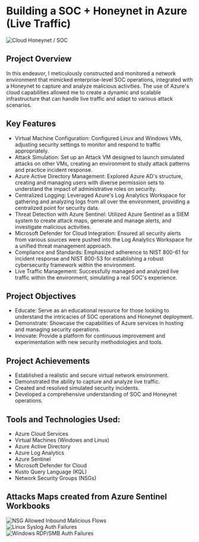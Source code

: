 # Building a SOC + Honeynet in Azure (Live Traffic)
![Cloud Honeynet / SOC](https://i.imgur.com/ZWxe03e.jpg)

## Project Overview
In this endeavor, I meticulously constructed and monitored a network environment that mimicked enterprise-level SOC operations, integrated with a Honeynet to capture and analyze malicious activities. The use of Azure's cloud capabilities allowed me to create a dynamic and scalable infrastructure that can handle live traffic and adapt to various attack scenarios.

## Key Features
- Virtual Machine Configuration: Configured Linux and Windows VMs, adjusting security settings to monitor and respond to traffic appropriately.
- Attack Simulation: Set up an Attack VM designed to launch simulated attacks on other VMs, creating an environment to study attack patterns and practice incident response.
- Azure Active Directory Management: Explored Azure AD's structure, creating and managing users with diverse permission sets to understand the impact of administrative roles on security.
- Centralized Logging: Leveraged Azure's Log Analytics Workspace for gathering and analyzing logs from all over the environment, providing a centralized point for security data.
- Threat Detection with Azure Sentinel: Utilized Azure Sentinel as a SIEM system to create attack maps, generate and manage alerts, and investigate malicious activities.
- Microsoft Defender for Cloud Integration: Ensured all security alerts from various sources were pushed into the Log Analytics Workspace for a unified threat management approach.
- Compliance and Standards: Emphasized adherence to NIST 800-61 for incident response and NIST 800-53 for establishing a robust cybersecurity framework within the environment.
- Live Traffic Management: Successfully managed and analyzed live traffic within the environment, simulating a real SOC's experience.

## Project Objectives
- Educate: Serve as an educational resource for those looking to understand the intricacies of SOC operations and Honeynet deployment.
- Demonstrate: Showcase the capabilities of Azure services in hosting and managing security operations.
- Innovate: Provide a platform for continuous improvement and experimentation with new security methodologies and tools.

## Project Achievements
- Established a realistic and secure virtual network environment.
- Demonstrated the ability to capture and analyze live traffic.
- Created and resolved simulated security incidents.
- Developed a comprehensive understanding of SOC and Honeynet operations.

## Tools and Technologies Used:
- Azure Cloud Services
- Virtual Machines (Windows and Linux)
- Azure Active Directory
- Azure Log Analytics
- Azure Sentinel
- Microsoft Defender for Cloud
- Kusto Query Language (KQL)
- Network Security Groups (NSGs)

## Attacks Maps created from Azure Sentinel Workbooks
![NSG Allowed Inbound Malicious Flows](https://drive.google.com/drive/u/0/my-drive)<br>
![Linux Syslog Auth Failures](https://drive.google.com/drive/u/0/my-drive)<br>
![Windows RDP/SMB Auth Failures](https://drive.google.com/drive/u/0/my-drive)<br>
